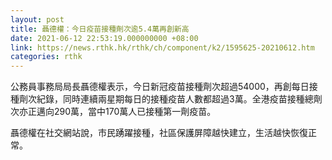 ```yaml
---
layout: post
title: 聶德權：今日疫苗接種劑次逾5.4萬再創新高
date: 2021-06-12 22:53:19.000000000 +08:00
link: https://news.rthk.hk/rthk/ch/component/k2/1595625-20210612.htm
categories: rthk
---
```


公務員事務局局長聶德權表示，今日新冠疫苗接種劑次超過54000，再創每日接種劑次紀錄，同時連續兩星期每日的接種疫苗人數都超過3萬。全港疫苗接種總劑次亦正邁向290萬，當中170萬人已接種第一劑疫苗。

聶德權在社交網站說，市民踴躍接種，社區保護屏障越快建立，生活越快恢復正常。
